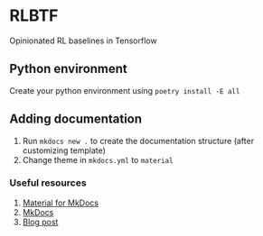 # RLBTF

Opinionated RL baselines in Tensorflow

## Python environment

Create your python environment using `poetry install -E all`

## Adding documentation

1. Run `mkdocs new .` to create the documentation structure (after customizing template)
2. Change theme in `mkdocs.yml` to `material`

### Useful resources

1. [Material for MkDocs](https://jamstackthemes.dev/demo/theme/mkdocs-material/)
2. [MkDocs](https://www.mkdocs.org/)
3. [Blog post](https://blog.elmah.io/creating-a-documentation-site-with-mkdocs/)
